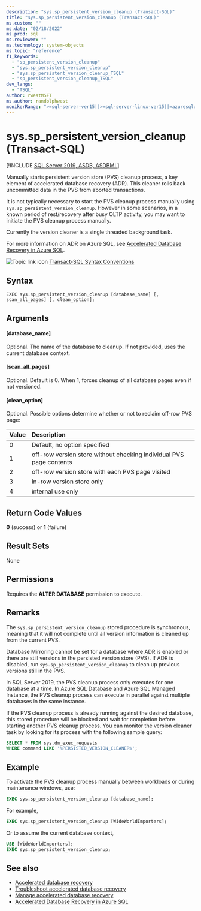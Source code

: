 ```yaml
---
description: "sys.sp_persistent_version_cleanup (Transact-SQL)"
title: "sys.sp_persistent_version_cleanup (Transact-SQL)"
ms.custom: ""
ms.date: "02/18/2022"
ms.prod: sql
ms.reviewer: ""
ms.technology: system-objects
ms.topic: "reference"
f1_keywords: 
  - "sp_persistent_version_cleanup"
  - "sys.sp_persistent_version_cleanup"
  - "sys.sp_persistent_version_cleanup_TSQL"
  - "sp_persistent_version_cleanup_TSQL"
dev_langs: 
  - "TSQL"
author: rwestMSFT
ms.author: randolphwest
monikerRange: ">=sql-server-ver15||>=sql-server-linux-ver15||=azuresqldb-mi-current||=azuresqldb-current"
---
```


# sys.sp_persistent_version_cleanup (Transact-SQL)
[!INCLUDE [SQL Server 2019, ASDB, ASDBMI ](../../includes/applies-to-version/sqlserver2019-asdb-asdbmi.md)]

Manually starts persistent version store (PVS) cleanup process, a key element of accelerated database recovery (ADR). This cleaner rolls back uncommitted data in the PVS from aborted transactions. 

It is not typically necessary to start the PVS cleanup process manually using `sys.sp_persistent_version_cleanup`. However in some scenarios, in a known period of rest/recovery after busy OLTP activity, you may want to initiate the PVS cleanup process manually.

Currently the version cleaner is a single threaded background task.

For more information on ADR on Azure SQL, see [Accelerated Database Recovery in Azure SQL](/azure/azure-sql/accelerated-database-recovery).

![Topic link icon](../../database-engine/configure-windows/media/topic-link.gif "Topic link icon") [Transact-SQL Syntax Conventions](../../t-sql/language-elements/transact-sql-syntax-conventions-transact-sql.md) 

## Syntax  
  
```syntaxsql
EXEC sys.sp_persistent_version_cleanup [database_name] [, scan_all_pages] [, clean_option];
```

## Arguments

#### [database_name]

Optional. The name of the database to cleanup. If not provided, uses the current database context. 

#### [scan_all_pages]

Optional. Default is 0. When 1, forces cleanup of all database pages even if not versioned. 

#### [clean_option]

Optional. Possible options determine whether or not to reclaim off-row PVS page:

| Value | Description |
|:--|:--|
|0 | Default, no option specified |
|1 | off-row version store without checking individual PVS page contents |
|2 | off-row version store with each PVS page visited |
|3 | in-row version store only |
|4 | internal use only |
  
## Return Code Values  
 **0** (success) or **1** (failure)  
  
## Result Sets  
 None  

## Permissions

Requires the **ALTER DATABASE** permission to execute.

## Remarks

The `sys.sp_persistent_version_cleanup` stored procedure is synchronous, meaning that it will not complete until all version information is cleaned up from the current PVS. 

Database Mirroring cannot be set for a database where ADR is enabled or there are still versions in the persisted version store (PVS). If ADR is disabled, run `sys.sp_persistent_version_cleanup` to clean up previous versions still in the PVS.

In SQL Server 2019, the PVS cleanup process only executes for one database at a time. In Azure SQL Database and Azure SQL Managed Instance, the PVS cleanup process can execute in parallel against multiple databases in the same instance.

If the PVS cleanup process is already running against the desired database, this stored procedure will be blocked and wait for completion before starting another PVS cleanup process. You can monitor the version cleaner task by looking for its process with the following sample query: 

```sql
SELECT * FROM sys.dm_exec_requests
WHERE command LIKE '%PERSISTED_VERSION_CLEANER%';
```

## Example

To activate the PVS cleanup process manually between workloads or during maintenance windows, use:

```sql
EXEC sys.sp_persistent_version_cleanup [database_name]; 
```

For example,

```sql
EXEC sys.sp_persistent_version_cleanup [WideWorldImporters];
```

Or to assume the current database context,

```sql
USE [WideWorldImporters];
EXEC sys.sp_persistent_version_cleanup;
```

## See also

- [Accelerated database recovery](../accelerated-database-recovery-concepts.md)
- [Troubleshoot accelerated database recovery](../accelerated-database-recovery-troubleshoot.md)
- [Manage accelerated database recovery](../accelerated-database-recovery-management.md)
- [Accelerated Database Recovery in Azure SQL](/azure/azure-sql/accelerated-database-recovery)